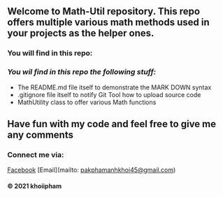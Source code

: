 ## Welcome to Math-Util repository. This repo offers multiple various math methods used in your projects as the helper ones.


### You will find in this repo: 


### _You wil find in this repo the following stuff:_
* The README.md file itself to demonstrate the MARK DOWN syntax
* .gitignore file itself to notify Git Tool how to upload source code
* MathUtility class to offer various Math functions


## Have fun with my code and feel free to give me any comments

### Connect me via:
[Facebook](https://www.facebook.com/profile.php?id=100008502854660)
[Email](mailto: pakphamanhkhoi45@gmail.com)


#### © 2021 khoiipham